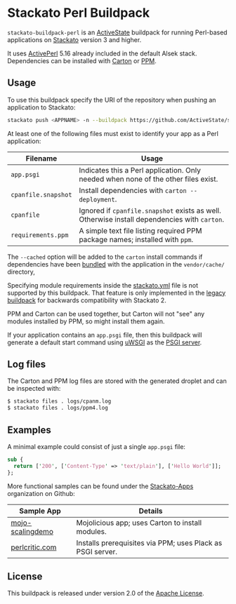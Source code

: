 # Stackato Perl Buildpack

`stackato-buildpack-perl` is an [ActiveState][] buildpack for running
Perl-based applications on [Stackato][] version 3 and higher.

It uses [ActivePerl][] 5.16 already included in the default Alsek
stack. Dependencies can be installed with [Carton][] or [PPM][].

## Usage

To use this buildpack specify the URI of the repository when pushing
an application to Stackato:

```bash
stackato push <APPNAME> -n --buildpack https://github.com/ActiveState/stackato-buildpack-perl.git
```

At least one of the following files must exist to identify your app as
a Perl application:

Filename            | Usage
------------------- | -----
`app.psgi`          | Indicates this a Perl application. Only needed when none of the other files exist.
`cpanfile.snapshot` | Install dependencies with `carton --deployment`.
`cpanfile`          | Ignored if `cpanfile.snapshot` exists as well. Otherwise install dependencies with `carton`.
`requirements.ppm`  | A simple text file listing required PPM package names; installed with `ppm`.

The `--cached` option will be added to the `carton` install commands
if dependencies have been [bundled][] with the application in the
`vendor/cache/` directory,

Specifying module requirements inside the [stackato.yml][] file is not
supported by this buildpack.  That feature is only implemented in the
[legacy buildpack][] for backwards compatibility with Stackato 2.

PPM and Carton can be used together, but Carton will not "see" any
modules installed by PPM, so might install them again.

If your application contains an `app.psgi` file, then this buildpack
will generate a default start command using [uWSGI][] as the [PSGI
server][].

## Log files

The Carton and PPM log files are stored with the generated droplet and
can be inspected with:

```bash
$ stackato files . logs/cpanm.log
$ stackato files . logs/ppm4.log
```

## Examples

A minimal example could consist of just a single `app.psgi` file:

```perl
sub {
  return ['200', ['Content-Type' => 'text/plain'], ['Hello World']];
};
```

More functional samples can be found under the [Stackato-Apps][] organization on Github:

Sample App           | Details
-------------------- | -------
[mojo-scalingdemo][] | Mojolicious app; uses Carton to install modules.
[perlcritic.com][]   | Installs prerequisites via PPM; uses Plack as PSGI server.

## License

This buildpack is released under version 2.0 of the [Apache License][].

[Apache License]:   http://www.apache.org/licenses/LICENSE-2.0
[ActivePerl]:       http://www.activestate.com/activeperl
[ActiveState]:      http://www.activestate.com
[bundled]:          https://metacpan.org/pod/Carton#Bundling-modules
[Carton]:           https://metacpan.org/pod/Carton
[legacy buildpack]: http://docs.stackato.com/user/deploy/buildpack.html#legacy-buildpack
[mojo-scalingdemo]: https://github.com/Stackato-Apps/mojo-scalingdemo
[perlcritic.com]:   https://github.com/Stackato-Apps/perlcritic.com
[Stackato]:         http://www.activestate.com/stackato
[Stackato-Apps]:    https://github.com/Stackato-Apps
[stackato.yml]:     http://docs.stackato.com/2.10/deploy/languages/perl/index.html#cpan-modules-via-ppm
[PPM]:              http://code.activestate.com/ppm/
[PSGI server]:      http://plackperl.org/#servers
[uWSGI]:            http://uwsgi-docs.readthedocs.org/en/latest/
